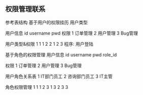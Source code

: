 ## 权限管理联系

参考表结构
基于用户的权限挂历
  用户类型

  用户信息
    id username pwd
  权限
    1 订单管理
    2 用户管理
    3 Bug管理

  用户类型&权限
    1 1
    1 2
    2 1
    2 3
程序:
  用户登陆

基于角色的权限管理
  用户信息
    id username pwd role_id

  权限
    1 订单管理
    2 用户管理
    3 Bug管理

  用户角色关系表
    1 IT部门员工
    2 咨询部门员工
    3 IT主管

  角色权限管理
    1 1
    1 2
    3 1
    3 2
    3 3
